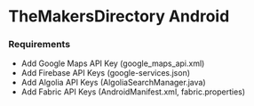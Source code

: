 # TheMakersDirectory Android

### Requirements

- Add Google Maps API Key (google_maps_api.xml)
- Add Firebase API Keys (google-services.json)
- Add Algolia API Keys (AlgoliaSearchManager.java)
- Add Fabric API Keys (AndroidManifest.xml, fabric.properties)
